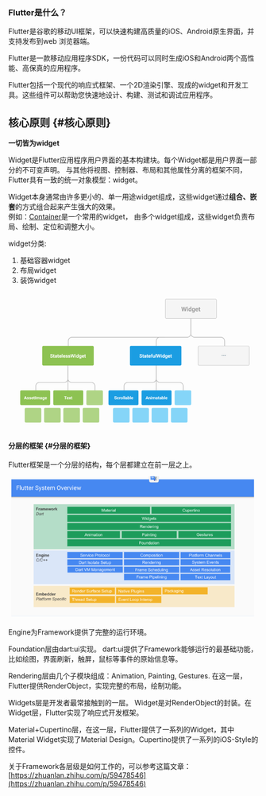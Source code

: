 ### Flutter是什么？

Flutter是谷歌的移动UI框架，可以快速构建高质量的iOS、Android原生界面，并支持发布到web 浏览器端。

Flutter是一款移动应用程序SDK，一份代码可以同时生成iOS和Android两个高性能、高保真的应用程序。

Flutter包括一个现代的响应式框架、一个2D渲染引擎、现成的widget和开发工具。这些组件可以帮助您快速地设计、构建、测试和调试应用程序。

## 核心原则 {#核心原则}

**一切皆为widget**

Widget是Flutter应用程序用户界面的基本构建块。每个Widget都是用户界面一部分的不可变声明。 与其他将视图、控制器、布局和其他属性分离的框架不同，Flutter具有一致的统一对象模型：widget。

Widget本身通常由许多更小的、单一用途widget组成，这些widget通过**组合、嵌套**的方式组合起来产生强大的效果。  
例如：[Container](https://github.com/flutter/flutter/blob/master/packages/flutter/lib/src/widgets/container.dart)是一个常用的widget， 由多个widget组成，这些widget负责布局、绘制、定位和调整大小。

widget分类:

1. 基础容器widget
2. 布局widget
3. 装饰widget

![](/assets/widgettree.png)

#### 分层的框架 {#分层的框架}

Flutter框架是一个分层的结构，每个层都建立在前一层之上。

![](/assets/flutterfeiceng.png)

Engine为Framework提供了完整的运行环境。

Foundation层由dart:ui实现。 dart:ui提供了Framework能够运行的最基础功能，比如绘图，界面刷新，触屏，鼠标等事件的原始信息等。

Rendering层由几个子模块组成：Animation, Painting, Gestures. 在这一层，Flutter提供RenderObject，实现完整的布局，绘制功能。

Widgets层是开发者最常接触到的一层。 Widget是对RenderObject的封装。在Widget层，Flutter实现了响应式开发框架。

Material+Cupertino层，在这一层，Flutter提供了一系列的Widget，其中Material Widget实现了Material Design。Cupertino提供了一系列的iOS-Style的控件。

关于Framework各层级是如何工作的，可以参考这篇文章：[https://zhuanlan.zhihu.com/p/59478546](https://zhuanlan.zhihu.com/p/59478546)

